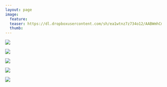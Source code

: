 ```yaml
---
layout: page
image:
  feature:
  teaser: https://dl.dropboxusercontent.com/sh/ea1wtnz7z734o12/AABWmhCmaqgr1D4TbQUS047Ia/luontokuvat/kev%C3%A4t/DS14212-245px.jpg
  thumb:
---
```


[![](https://dl.dropboxusercontent.com/sh/ea1wtnz7z734o12/AACwlQjQL2MBX3fj8CxVtXdva/luontokuvat/kev%C3%A4t/DS14226-800px.jpg)](https://dl.dropboxusercontent.com/sh/ea1wtnz7z734o12/AACgfA-QkWSF3eLZproLrRYca/luontokuvat/kev%C3%A4t/DS14226.jpg)

[![](https://dl.dropboxusercontent.com/sh/ea1wtnz7z734o12/AACH0y2_5WYFfbC5srmY7tA0a/luontokuvat/kev%C3%A4t/DS14246-800px.jpg)](https://dl.dropboxusercontent.com/sh/ea1wtnz7z734o12/AADDRQnxSWrK9aADVw4thFb1a/luontokuvat/kev%C3%A4t/DS14246.jpg)

[![](https://dl.dropboxusercontent.com/sh/ea1wtnz7z734o12/AAC1Ol0AU74zQWH7EEKsEEr_a/luontokuvat/kev%C3%A4t/DS14222-800px.jpg)](ttps://dl.dropboxusercontent.com/sh/ea1wtnz7z734o12/AACtyNP_AntOwnMg9Qv8Peyra/luontokuvat/kev%C3%A4t/DS14222.jpg)

[![](https://dl.dropboxusercontent.com/sh/ea1wtnz7z734o12/AADpid5eJzimaXxYyU9RHbB_a/luontokuvat/kev%C3%A4t/DS14211-800px.jpg)](https://dl.dropboxusercontent.com/sh/ea1wtnz7z734o12/AADtUPUyaTDOv_JFXL_HmPHwa/luontokuvat/kev%C3%A4t/DS14211.jpg)

[![](https://dl.dropboxusercontent.com/sh/ea1wtnz7z734o12/AABVj1GdLTYlJ2pvE7Ym2HJ7a/luontokuvat/kev%C3%A4t/DS14212-800px.jpg)](https://dl.dropboxusercontent.com/sh/ea1wtnz7z734o12/AAA7krvvZBG8Wzom5c58EiHma/luontokuvat/kev%C3%A4t/DS14212.jpg)
